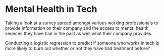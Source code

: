 # Mental Health in Tech 

Taking a look at a survey spread amongst various working professionals to provide information on their company and the access to mental health services they have had in the past as well what their company provides. 

Conducting a logistic regression to predict if someone who works in tech is more likely to burn out whether or not they have had treatment before? 

